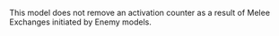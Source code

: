 This model does not remove an activation counter as a result of Melee Exchanges initiated by Enemy models.